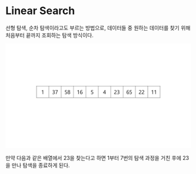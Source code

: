 # Linear Search

선형 탐색, 순차 탐색이라고도 부르는 방법으로, 데이터들 중 원하는 데이터를 찾기 위해 처음부터 끝까지 조회하는 탐색 방식이다.



![linearSearch1](./images/linearSearch1-min.JPG)



만약 다음과 같은 배열에서 23을 찾는다고 하면 1부터 7번의 탐색 과정을 거친 후에 23을 만나 탐색을 종료하게 된다.